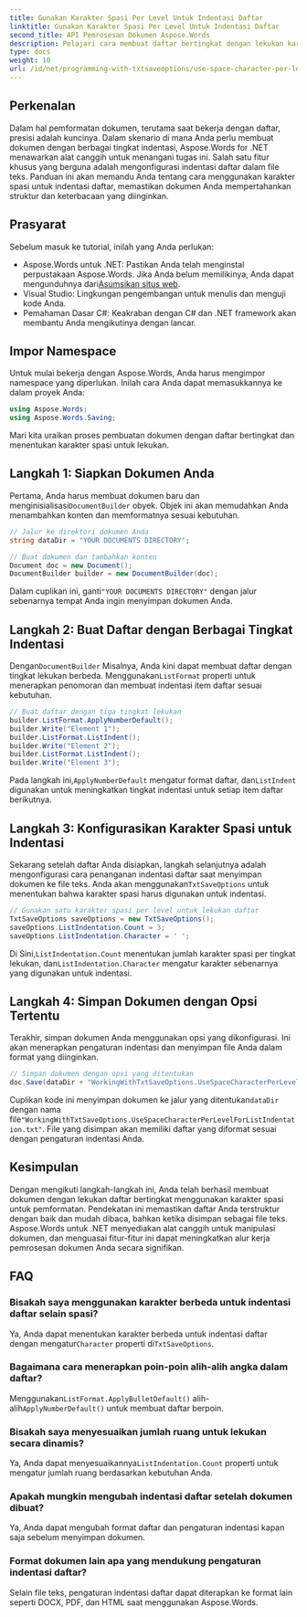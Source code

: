 ```yaml
---
title: Gunakan Karakter Spasi Per Level Untuk Indentasi Daftar
linktitle: Gunakan Karakter Spasi Per Level Untuk Indentasi Daftar
second_title: API Pemrosesan Dokumen Aspose.Words
description: Pelajari cara membuat daftar bertingkat dengan lekukan karakter spasi di Aspose.Words untuk .NET. Panduan langkah demi langkah untuk pemformatan dokumen yang tepat.
type: docs
weight: 10
url: /id/net/programming-with-txtsaveoptions/use-space-character-per-level-for-list-indentation/
---
```

## Perkenalan

Dalam hal pemformatan dokumen, terutama saat bekerja dengan daftar, presisi adalah kuncinya. Dalam skenario di mana Anda perlu membuat dokumen dengan berbagai tingkat indentasi, Aspose.Words for .NET menawarkan alat canggih untuk menangani tugas ini. Salah satu fitur khusus yang berguna adalah mengonfigurasi indentasi daftar dalam file teks. Panduan ini akan memandu Anda tentang cara menggunakan karakter spasi untuk indentasi daftar, memastikan dokumen Anda mempertahankan struktur dan keterbacaan yang diinginkan.

## Prasyarat

Sebelum masuk ke tutorial, inilah yang Anda perlukan:

-  Aspose.Words untuk .NET: Pastikan Anda telah menginstal perpustakaan Aspose.Words. Jika Anda belum memilikinya, Anda dapat mengunduhnya dari[Asumsikan situs web](https://releases.aspose.com/words/net/).
- Visual Studio: Lingkungan pengembangan untuk menulis dan menguji kode Anda.
- Pemahaman Dasar C#: Keakraban dengan C# dan .NET framework akan membantu Anda mengikutinya dengan lancar.

## Impor Namespace

Untuk mulai bekerja dengan Aspose.Words, Anda harus mengimpor namespace yang diperlukan. Inilah cara Anda dapat memasukkannya ke dalam proyek Anda:

```csharp
using Aspose.Words;
using Aspose.Words.Saving;
```

Mari kita uraikan proses pembuatan dokumen dengan daftar bertingkat dan menentukan karakter spasi untuk lekukan. 

## Langkah 1: Siapkan Dokumen Anda

 Pertama, Anda harus membuat dokumen baru dan menginisialisasi`DocumentBuilder` obyek. Objek ini akan memudahkan Anda menambahkan konten dan memformatnya sesuai kebutuhan.

```csharp
// Jalur ke direktori dokumen Anda
string dataDir = "YOUR DOCUMENTS DIRECTORY";

// Buat dokumen dan tambahkan konten
Document doc = new Document();
DocumentBuilder builder = new DocumentBuilder(doc);
```

 Dalam cuplikan ini, ganti`"YOUR DOCUMENTS DIRECTORY"` dengan jalur sebenarnya tempat Anda ingin menyimpan dokumen Anda.

## Langkah 2: Buat Daftar dengan Berbagai Tingkat Indentasi

 Dengan`DocumentBuilder` Misalnya, Anda kini dapat membuat daftar dengan tingkat lekukan berbeda. Menggunakan`ListFormat` properti untuk menerapkan penomoran dan membuat indentasi item daftar sesuai kebutuhan.

```csharp
// Buat daftar dengan tiga tingkat lekukan
builder.ListFormat.ApplyNumberDefault();
builder.Write("Element 1");
builder.ListFormat.ListIndent();
builder.Write("Element 2");
builder.ListFormat.ListIndent();
builder.Write("Element 3");
```

 Pada langkah ini,`ApplyNumberDefault` mengatur format daftar, dan`ListIndent` digunakan untuk meningkatkan tingkat indentasi untuk setiap item daftar berikutnya.

## Langkah 3: Konfigurasikan Karakter Spasi untuk Indentasi

Sekarang setelah daftar Anda disiapkan, langkah selanjutnya adalah mengonfigurasi cara penanganan indentasi daftar saat menyimpan dokumen ke file teks. Anda akan menggunakan`TxtSaveOptions` untuk menentukan bahwa karakter spasi harus digunakan untuk indentasi.

```csharp
// Gunakan satu karakter spasi per level untuk lekukan daftar
TxtSaveOptions saveOptions = new TxtSaveOptions();
saveOptions.ListIndentation.Count = 3;
saveOptions.ListIndentation.Character = ' ';
```

 Di Sini,`ListIndentation.Count` menentukan jumlah karakter spasi per tingkat lekukan, dan`ListIndentation.Character` mengatur karakter sebenarnya yang digunakan untuk indentasi.

## Langkah 4: Simpan Dokumen dengan Opsi Tertentu

Terakhir, simpan dokumen Anda menggunakan opsi yang dikonfigurasi. Ini akan menerapkan pengaturan indentasi dan menyimpan file Anda dalam format yang diinginkan.

```csharp
// Simpan dokumen dengan opsi yang ditentukan
doc.Save(dataDir + "WorkingWithTxtSaveOptions.UseSpaceCharacterPerLevelForListIndentation.txt", saveOptions);
```

 Cuplikan kode ini menyimpan dokumen ke jalur yang ditentukan`dataDir` dengan nama file`"WorkingWithTxtSaveOptions.UseSpaceCharacterPerLevelForListIndentation.txt"`. File yang disimpan akan memiliki daftar yang diformat sesuai dengan pengaturan indentasi Anda.

## Kesimpulan

Dengan mengikuti langkah-langkah ini, Anda telah berhasil membuat dokumen dengan lekukan daftar bertingkat menggunakan karakter spasi untuk pemformatan. Pendekatan ini memastikan daftar Anda terstruktur dengan baik dan mudah dibaca, bahkan ketika disimpan sebagai file teks. Aspose.Words untuk .NET menyediakan alat canggih untuk manipulasi dokumen, dan menguasai fitur-fitur ini dapat meningkatkan alur kerja pemrosesan dokumen Anda secara signifikan.

## FAQ

### Bisakah saya menggunakan karakter berbeda untuk indentasi daftar selain spasi?
 Ya, Anda dapat menentukan karakter berbeda untuk indentasi daftar dengan mengatur`Character` properti di`TxtSaveOptions`.

### Bagaimana cara menerapkan poin-poin alih-alih angka dalam daftar?
 Menggunakan`ListFormat.ApplyBulletDefault()` alih-alih`ApplyNumberDefault()` untuk membuat daftar berpoin.

### Bisakah saya menyesuaikan jumlah ruang untuk lekukan secara dinamis?
 Ya, Anda dapat menyesuaikannya`ListIndentation.Count` properti untuk mengatur jumlah ruang berdasarkan kebutuhan Anda.

### Apakah mungkin mengubah indentasi daftar setelah dokumen dibuat?
Ya, Anda dapat mengubah format daftar dan pengaturan indentasi kapan saja sebelum menyimpan dokumen.

### Format dokumen lain apa yang mendukung pengaturan indentasi daftar?
Selain file teks, pengaturan indentasi daftar dapat diterapkan ke format lain seperti DOCX, PDF, dan HTML saat menggunakan Aspose.Words.